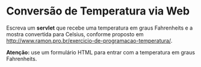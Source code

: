 # Conversão de Temperatura via Web

Escreva um **servlet** que recebe uma temperatura em graus Fahrenheits e a mostra convertida para Celsius, conforme proposto em http://www.ramon.pro.br/exercicio-de-programacao-temperatura/.

**Atenção:** use um formulário HTML para entrar com a temperatura em graus Fahrenheits.
